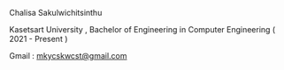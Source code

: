 Chalisa Sakulwichitsinthu


Kasetsart University , Bachelor of Engineering in Computer Engineering ( 2021 - Present )


Gmail : mkycskwcst@gmail.com

